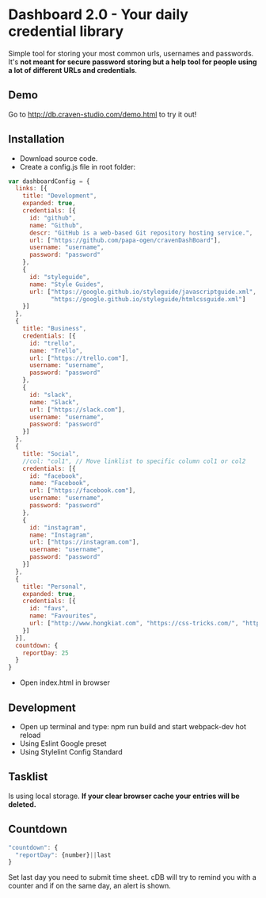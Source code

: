 # Dashboard 2.0 - Your daily credential library
Simple tool for storing your most common urls, usernames and passwords. It's **not meant for secure password storing but a help tool for people using a lot of different URLs and credentials**.

## Demo
Go to http://db.craven-studio.com/demo.html to try it out!

## Installation
* Download source code.
* Create a config.js file in root folder:
```javascript
var dashboardConfig = {
  links: [{
    title: "Development",
    expanded: true,
    credentials: [{
      id: "github",
      name: "Github",
      descr: "GitHub is a web-based Git repository hosting service.",
      url: ["https://github.com/papa-ogen/cravenDashBoard"],
      username: "username",
      password: "password"
    },
    {
      id: "styleguide",
      name: "Style Guides",
      url: ["https://google.github.io/styleguide/javascriptguide.xml",
            "https://google.github.io/styleguide/htmlcssguide.xml"]
    }]
  },
  {
    title: "Business",
    credentials: [{
      id: "trello",
      name: "Trello",
      url: ["https://trello.com"],
      username: "username",
      password: "password"
    },
    {
      id: "slack",
      name: "Slack",
      url: ["https://slack.com"],
      username: "username",
      password: "password"
    }]
  },
  {
    title: "Social",
    //col: "col1", // Move linklist to specific column col1 or col2
    credentials: [{
      id: "facebook",
      name: "Facebook",
      url: ["https://facebook.com"],
      username: "username",
      password: "password"
    },
    {
      id: "instagram",
      name: "Instagram",
      url: ["https://instagram.com"],
      username: "username",
      password: "password"
    }]
  },
  {
    title: "Personal",
    expanded: true,
    credentials: [{
      id: "favs",
      name: "Favourites",
      url: ["http://www.hongkiat.com", "https://css-tricks.com/", "http://9gag.com/"]
    }]
  }],
  countdown: {
    reportDay: 25
  }
}
  ```
* Open index.html in browser

## Development
* Open up terminal and type: npm run build and start webpack-dev hot reload
* Using Eslint Google preset
* Using Stylelint Config Standard

## Tasklist
Is using local storage. **If your clear browser cache your entries will be deleted.**

## Countdown
```javascript
"countdown": {
  "reportDay": {number}||last
}
  ```

Set last day you need to submit time sheet. cDB will try to remind you with a counter and if on the same day, an alert is shown.

